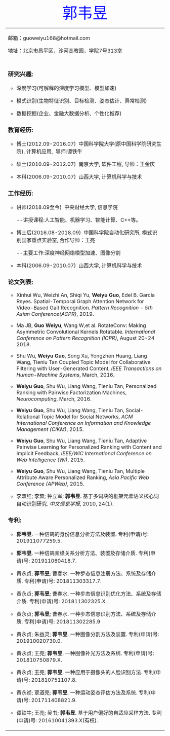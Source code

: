 <center><font size=7 color=blue>郭韦昱</font></center>
<table border="0">
  <tr>
    <td width="75%";id="class" align="center" style= "margin: 0cm 0cm 0pt; text-align: left">
      <p>邮箱：guoweiyu168@hotmail.com</p>
      <p>地址：北京市昌平区，沙河高教园，学院7号313室</p>
    </td>
  </tr>
  <tr>
      <td width="100%">
        <p><h3><b>研究兴趣:</b></h3></p>
        <ul type="circle"><li><p>深度学习(可解释的深度学习模型、模型加速)</p></li>
        <li><p>模式识别(生物特征识别、目标检测、姿态估计、异常检测)</p></li>
        <li><p>数据挖掘(企业、金融大数据分析、个性化推荐)</p></li>
        </ul>
       <p><h3><b>教育经历:</b></h3></p>
       <ul type="circle"><li><p>博士(2012.09-2016.07)&nbsp&nbsp中国科学院大学(原中国科学院研究生院),&nbsp计算机应用,&nbsp 导师:<a herf='http://tantieniu.cas.cn'>谭铁牛</a></p></li>
        <li><p>硕士(2010.09-2012.07)&nbsp&nbsp南京大学,&nbsp软件工程,&nbsp导师：王金庆</p></li>
        <li><p>本科(2006.09-2010.07)&nbsp&nbsp山西大学,&nbsp计算机科学与技术</p></li>
        </ul>
       <p><h3><b>工作经历:</b></h3></p>
        <ul type="circle"><li><p>讲师(2018.09至今)&nbsp&nbsp中央财经大学,&nbsp信息学院</p></li>
        <p>--讲授课程:人工智能、机器学习、智能计算、C++等。</p>
        <li><p>博士后(2016.08-2018.09)&nbsp&nbsp中国科学院自动化研究所,&nbsp模式识别国家重点实验室,&nbsp合作导师：王亮</p></li>
        <p>--主要工作:深度神经网络模型加速、图像分割</p>
        <li><p>本科(2006.09-2010.07)&nbsp&nbsp山西大学,&nbsp计算机科学与技术</p></li>
        </ul>
        <p><h3><b>论文列表:</b></h3></p>
        <ul type="circle">
        <li><p>Xinhui Wu, Weizhi An, Shiqi Yu, <b>Weiyu Guo</b>, Edel B. García Reyes. Spatial-Temporal Graph Attention Network for Video-Based Gait Recognition. <i>Pattern Recognition - 5th Asian Conference(ACPR)</i>, 2019.</p></li>
        <li><p>Ma JB, <b>Guo Weiyu</b>, Wang W,et al. RotateConv: Making Asymmetric Convolutional Kernels Rotatable.
<i>International Conference on Pattern Recognition (ICPR)</i>, August 20-24 2018.</p></li>
       <li><p>Shu Wu, <b>Weiyu Guo</b>, Song Xu, Yongzhen Huang, Liang Wang, Tieniu Tan Coupled Topic Model for Collaborative Filtering with User-Generated Content, <i>IEEE Transactions on Human-Machine Systems</i>, March, 2016.</p></li>
       <li><p><b>Weiyu Guo</b>, Shu Wu, Liang Wang, Tieniu Tan, Personalized Ranking with Pairwise Factorization Machines, <i>Neurocomputing</i>, March, 2016.</p></li>
       <li><p><b>Weiyu Guo</b>, Shu Wu, Liang Wang, Tieniu Tan, Social-Relational Topic Model for Social Networks, <i>ACM International Conference on Information and Knowledge Management (CIKM)</i>, 2015.</p></li>
       <li><p><b>Weiyu Guo</b>, Shu Wu, Liang Wang, Tieniu Tan, Adaptive Pairwise Learning for Personalized Ranking with Content and Implicit Feedback, <i>IEEE/WIC International Conference on Web Intelligence (WI)</i>, 2015.</p></li>
       <li><p><b>Weiyu Guo</b>, Shu Wu, Liang Wang, Tieniu Tan, Multiple Attribute Aware Personalized Ranking, <i>Asia Pacific Web Conference (APWeb)</i>, 2015.</p></li>
       <li><p>李双红; 李茹; 钟立军; <b>郭韦昱</b>. 基于多词块的框架元素语义核心词自动识别研究. <i>中文信息学报</i>, 2010, 24(1).</p></li>
       </ul>
      <p><h3><b>专利:</b></h3></p>
      <ul type="circle">
      <li><p><b>郭韦昱</b>. 一种信鸽的身份信息分析方法及装置. 专利(申请)号: 201911077259.5.</p></li>
      <li><p><b>郭韦昱</b>. 一种信鸽亲缘关系分析方法、装置及存储介质. 专利(申请)号: 201911080418.7.</p></li>
      <li><p>黄永贞; <b>郭韦昱</b>; 曹春水. 一种步态信息注册方法、系统及存储介质. 专利(申请)号: 201811303317.7.</p></li>
      <li><p>黄永贞; <b>郭韦昱</b>; 曹春水. 一种步态信息识别优化方法、系统及存储介质. 专利(申请)号: 201811302325.X.</p></li>
      <li><p>黄永贞; <b>郭韦昱</b>; 曹春水. 一种步态信息识别方法、系统及存储介质. 专利(申请)号: 201811302285.9</p></li>
      <li><p>黄永贞; 朱益灵; <b>郭韦昱</b>. 一种图像分割方法及装置. 专利(申请)号: 201910020730.0.</p></li>
      <li><p>黄永贞; 王亮; <b>郭韦昱</b>. 一种图像补光方法及系统. 专利(申请)号: 201810750879.X.</p></li>
      <li><p>黄永贞; 王亮; <b>郭韦昱</b>. 一种应用于摄像头的人脸识别方法. 专利(申请)号: 201810751107.8.</p></li>
      <li><p>黄永祯; 覃道亮; <b>郭韦昱</b>. 一种运动姿态评估方法及系统. 专利(申请)号: 201711408821.9.</p></li>
      <li><p>谭铁牛; 王亮; 吴书; <b>郭韦昱</b>. 基于用户偏好的自适应采样方法. 专利(申请)号: 201610041393.X(有权).</p></li>
      </ul>
      </td>
  </tr>
</table>
